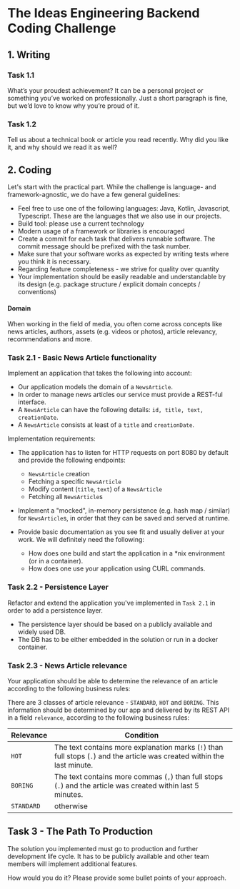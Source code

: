# The Ideas Engineering Backend Coding Challenge
## 1. Writing
### Task 1.1
What’s your proudest achievement?
It can be a personal project or something you’ve worked on professionally. Just a short paragraph is fine, but we’d love to know why you’re proud of it.

### Task 1.2
Tell us about a technical book or article you read recently. Why did you like it, and why should we read it as well?

## 2. Coding
Let's start with the practical part.
While the challenge is language- and framework-agnostic, we do have a few general guidelines:

* Feel free to use one of the following languages: Java, Kotlin, Javascript, Typescript. These are the languages that we also use in our projects.
* Build tool: please use a current technology
* Modern usage of a framework or libraries is encouraged
* Create a commit for each task that delivers runnable software. The commit message should be prefixed with the task number.
* Make sure that your software works as expected by writing tests where you think it is necessary.
* Regarding feature completeness - we strive for quality over quantity
* Your implementation should be easily readable and understandable by its design (e.g. package structure / explicit domain concepts / conventions)

#### Domain
When working in the field of media, you often come across concepts like news articles, authors, assets (e.g. videos or photos), article relevancy, recommendations and more.

### Task 2.1 - Basic News Article functionality
Implement an application that takes the following into account:

* Our application models the domain of a `NewsArticle`. 
* In order to manage news articles our service must provide a REST-ful interface.
* A `NewsArticle` can have the following details: `id, title, text, creationDate`. 
* A `NewsArticle` consists at least of a `title` and `creationDate`.

Implementation requirements:
* The application has to listen for HTTP requests on port 8080 by default and provide the following endpoints:
    * `NewsArticle` creation
    * Fetching a specific `NewsArticle`
    * Modify content (`title`, `text`) of a `NewsArticle`
    * Fetching all `NewsArticle`s
    
* Implement a "mocked", in-memory persistence (e.g. hash map / similar) for `NewsArticle`s, in order that they can be saved and served at runtime.
* Provide basic documentation as you see fit and usually deliver at your work. We will definitely need the following:
    * How does one build and start the application in a *nix environment (or in a container).
    * How does one use your application using CURL commands.

### Task 2.2 - Persistence Layer
Refactor and extend the application you've implemented in `Task 2.1` in order to add a persistence layer.

* The persistence layer should be based on a publicly available and widely used DB.
* The DB has to be either embedded in the solution or run in a docker container.

### Task 2.3 - News Article relevance
Your application should be able to determine the relevance of an article according to the following business rules:

There are 3 classes of article relevance - `STANDARD`, `HOT` and `BORING`. 
This information should be determined by our app and delivered by its REST API in a field `relevance`, 
according to the following business rules: 

Relevance | Condition
--- | ---
`HOT` | The text contains more explanation marks (`!`) than full stops (`.`) and the article was created within the last minute.
`BORING` | The text contains more commas (`,`) than full stops (`.`) and the article was created within last 5 minutes.
`STANDARD` | otherwise

## Task 3 - The Path To Production

The solution you implemented must go to production and further development life cycle. It has to be publicly available and other team members will implement additional features. 
 
How would you do it? Please provide some bullet points of your approach.

